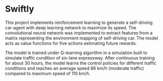 # Swiftly
This project implements reinforcement learning to generate a self-driving car-agent with deep learning network to maximize its speed. The convolutional neural network was implemented to extract features from a matrix representing the environment mapping of self-driving car. The model acts as value functions for five actions estimating future rewards. 

The model is trained under Q-learning algorithm in a simulation built to simulate traffic condition of six-lane expressway. After continuous training for about 30 hours, the model learns the control policies for different traffic conditions and reaches an average speed 86 km/h (moderate traffic) compared to maximum speed of 110 km/h.
